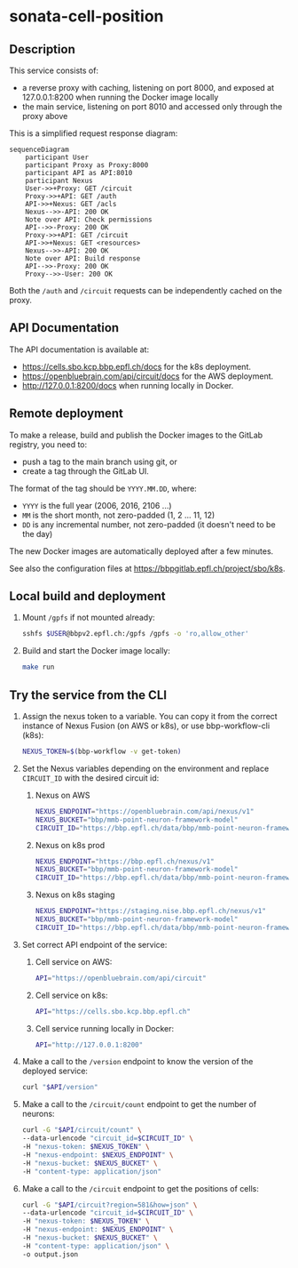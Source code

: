# sonata-cell-position

## Description

This service consists of:

-   a reverse proxy with caching, listening on port 8000, and exposed at 127.0.0.1:8200 when running the Docker image locally
-   the main service, listening on port 8010 and accessed only through the proxy above

This is a simplified request response diagram:

```mermaid
sequenceDiagram
    participant User
    participant Proxy as Proxy:8000
    participant API as API:8010
    participant Nexus
    User->>+Proxy: GET /circuit
    Proxy->>+API: GET /auth
    API->>+Nexus: GET /acls
    Nexus-->>-API: 200 OK
    Note over API: Check permissions
    API-->>-Proxy: 200 OK
    Proxy->>+API: GET /circuit
    API->>+Nexus: GET <resources>
    Nexus-->>-API: 200 OK
    Note over API: Build response
    API-->>-Proxy: 200 OK
    Proxy-->>-User: 200 OK
```

Both the `/auth` and `/circuit` requests can be independently cached on the proxy.


## API Documentation

The API documentation is available at:
- <https://cells.sbo.kcp.bbp.epfl.ch/docs> for the k8s deployment.
- <https://openbluebrain.com/api/circuit/docs> for the AWS deployment.
- <http://127.0.0.1:8200/docs> when running locally in Docker.


## Remote deployment

To make a release, build and publish the Docker images to the GitLab
registry, you need to:

-   push a tag to the main branch using git, or
-   create a tag through the GitLab UI.

The format of the tag should be `YYYY.MM.DD`, where:

-   `YYYY` is the full year (2006, 2016, 2106 ...)
-   `MM` is the short month, not zero-padded (1, 2 ... 11, 12)
-   `DD` is any incremental number, not zero-padded (it doesn't need to be the day)

The new Docker images are automatically deployed after a few minutes.

See also the configuration files at <https://bbpgitlab.epfl.ch/project/sbo/k8s>.


## Local build and deployment

1. Mount `/gpfs` if not mounted already:

    ```bash
    sshfs $USER@bbpv2.epfl.ch:/gpfs /gpfs -o 'ro,allow_other'
    ```

2. Build and start the Docker image locally:

    ```bash
    make run
    ```

## Try the service from the CLI

1. Assign the nexus token to a variable. You can copy it from the correct instance of Nexus Fusion (on AWS or k8s), or use bbp-workflow-cli (k8s):

    ```bash
    NEXUS_TOKEN=$(bbp-workflow -v get-token)
    ```

2. Set the Nexus variables depending on the environment and replace `CIRCUIT_ID` with the desired circuit id:

   1. Nexus on AWS

      ```bash
      NEXUS_ENDPOINT="https://openbluebrain.com/api/nexus/v1"
      NEXUS_BUCKET="bbp/mmb-point-neuron-framework-model"
      CIRCUIT_ID="https://bbp.epfl.ch/data/bbp/mmb-point-neuron-framework-model/2b29d249-6520-4a98-9586-27ec7803aed2"
      ```

   2. Nexus on k8s prod

      ```bash
      NEXUS_ENDPOINT="https://bbp.epfl.ch/nexus/v1"
      NEXUS_BUCKET="bbp/mmb-point-neuron-framework-model"
      CIRCUIT_ID="https://bbp.epfl.ch/data/bbp/mmb-point-neuron-framework-model/2b29d249-6520-4a98-9586-27ec7803aed2"
      ```

   3. Nexus on k8s staging

      ```bash
      NEXUS_ENDPOINT="https://staging.nise.bbp.epfl.ch/nexus/v1"
      NEXUS_BUCKET="bbp/mmb-point-neuron-framework-model"
      CIRCUIT_ID="https://bbp.epfl.ch/data/bbp/mmb-point-neuron-framework-model/75a2feb8-2a9a-4f31-b50c-49e098a6c1f4"
      ```

3. Set correct API endpoint of the service:

   1. Cell service on AWS:

      ```bash
      API="https://openbluebrain.com/api/circuit"
      ```

   2. Cell service on k8s:

      ```bash
      API="https://cells.sbo.kcp.bbp.epfl.ch"
      ```

   3. Cell service running locally in Docker:

      ```bash
      API="http://127.0.0.1:8200"
      ```

4. Make a call to the `/version` endpoint to know the version of the deployed service:

    ```bash
    curl "$API/version"
    ```
   
5. Make a call to the `/circuit/count` endpoint to get the number of neurons:

    ```bash
    curl -G "$API/circuit/count" \
    --data-urlencode "circuit_id=$CIRCUIT_ID" \
    -H "nexus-token: $NEXUS_TOKEN" \
    -H "nexus-endpoint: $NEXUS_ENDPOINT" \
    -H "nexus-bucket: $NEXUS_BUCKET" \
    -H "content-type: application/json"
    ```
   
6. Make a call to the `/circuit` endpoint to get the positions of cells:

    ```bash
    curl -G "$API/circuit?region=581&how=json" \
    --data-urlencode "circuit_id=$CIRCUIT_ID" \
    -H "nexus-token: $NEXUS_TOKEN" \
    -H "nexus-endpoint: $NEXUS_ENDPOINT" \
    -H "nexus-bucket: $NEXUS_BUCKET" \
    -H "content-type: application/json" \
    -o output.json
    ```
